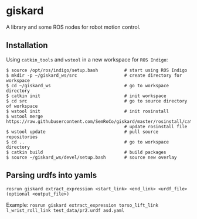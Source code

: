 # giskard
A library and some ROS nodes for robot motion control.

## Installation
Using ```catkin_tools``` and ```wstool``` in a new workspace for ```ROS Indigo```:
```
$ source /opt/ros/indigo/setup.bash          # start using ROS Indigo
$ mkdir -p ~/giskard_ws/src                  # create directory for workspace
$ cd ~/giskard_ws                            # go to workspace directory
$ catkin init                                # init workspace
$ cd src                                     # go to source directory of workspace
$ wstool init                                # init rosinstall
$ wstool merge https://raw.githubusercontent.com/SemRoCo/giskard/master/rosinstall/catkin.rosinstall
                                             # update rosinstall file
$ wstool update                              # pull source repositories
$ cd ..                                      # go to workspace directory
$ catkin build                               # build packages
$ source ~/giskard_ws/devel/setup.bash       # source new overlay
```

## Parsing urdfs into yamls
`rosrun giskard extract_expression <start_link> <end_link> <urdf_file> (optional <output_file>)`

Example:
`rosrun giskard extract_expression torso_lift_link l_wrist_roll_link test_data/pr2.urdf asd.yaml`
